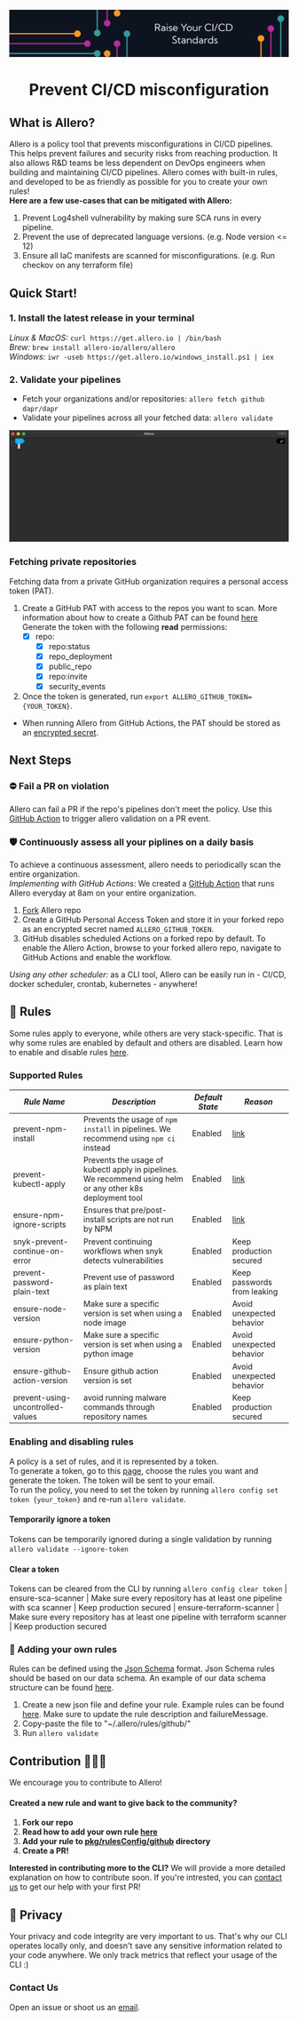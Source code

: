 <p align="center">
 <img src="./static/allero_banner.png" alt="allero=github" border="0" />
</p>

<h1 align="center">
Prevent CI/CD misconfiguration
</h1>

## What is Allero?
Allero is a policy tool that prevents misconfigurations in CI/CD pipelines. 
This helps prevent failures and security risks from reaching production. It also allows R&D teams be less dependent on DevOps engineers when building and maintaining CI/CD pipelines.
Allero comes with built-in rules, and developed to be as friendly as possible for you to create your own rules!  
**Here are a few use-cases that can be mitigated with Allero:**
1. Prevent Log4shell vulnerability by making sure SCA runs in every pipeline.
2. Prevent the use of deprecated language versions. (e.g. Node version <= 12)  
3. Ensure all IaC manifests are scanned for misconfigurations. (e.g. Run checkov on any terraform file)

## Quick Start!
### 1. Install the latest release in your terminal
_Linux & MacOS:_ `curl https://get.allero.io | /bin/bash`  
_Brew:_ `brew install allero-io/allero/allero`  
_Windows:_ `iwr -useb https://get.allero.io/windows_install.ps1 | iex`


### 2. Validate your pipelines
* Fetch your organizations and/or repositories: `allero fetch github dapr/dapr`  
* Validate your pipelines across all your fetched data: `allero validate`
<img src="./static/allero_validate.gif" alt="allero-cli">

### Fetching private repositories
Fetching data from a private GitHub organization requires a personal access token (PAT).
1. Create a GitHub PAT with access to the repos you want to scan. More information about how to create a Github PAT can be found [here](https://docs.github.com/en/authentication/keeping-your-account-and-data-secure/creating-a-personal-access-token#creating-a-token) 
Generate the token with the following **read** permissions:
    - [x]  repo:
        - [x]  repo:status
        - [x]  repo_deployment
        - [x]  public_repo
        - [x]  repo:invite
        - [x]  security_events

2. Once the token is generated, run `export ALLERO_GITHUB_TOKEN={YOUR_TOKEN}`.  
- When running Allero from GitHub Actions, the PAT should be stored as an [encrypted secret](https://docs.github.com/en/actions/security-guides/encrypted-secrets#creating-encrypted-secrets-for-a-repository).

## Next Steps
### ⛔️ Fail a PR on violation 
Allero can fail a PR if the repo's pipelines don't meet the policy.
Use this [GitHub Action](https://github.com/allero-io/allero/tree/main/examples/integrations/allero-validate-on-pr.yml) to trigger allero validation on a PR event.
### 🛡 Continuously assess all your piplines on a daily basis 
To achieve a continuous assessment, allero needs to periodically scan the entire organization.  
_Implementing with GitHub Actions_: We created a [GitHub Action](https://github.com/allero-io/allero/tree/main/examples/integrations/allero-continuous-validation.yml) that runs Allero everyday at 8am on your entire organization.
1. [Fork](https://github.com/allero-io/allero/fork) Allero repo
2. Create a GitHub Personal Access Token and store it in your forked repo as an encrypted secret named `ALLERO_GITHUB_TOKEN`.
3. GitHub disables scheduled Actions on a forked repo by default. To enable the Allero Action, browse to your forked allero repo, navigate to GitHub Actions and enable the workflow. 

_Using any other scheduler:_ as a CLI tool, Allero can be easily run in - CI/CD, docker scheduler, crontab, kubernetes - anywhere!

## 🚨 Rules
Some rules apply to everyone, while others are very stack-specific. That is why some rules are enabled by default and others are disabled. Learn how to enable and disable rules [here](https://github.com/allero-io/allero#enabling-and-disabling-rules).

### Supported Rules

| _Rule Name_               | _Description_                                            | _Default State_               | _Reason_                                                                                                               |
| ------------------------- | -------------------------------------------------------- | ----------------------------- | ---------------------------------------------------------------------------------------------------------------------- |
| prevent-npm-install       | Prevents the usage of `npm install` in pipelines. We recommend using `npm ci` instead           | Enabled | [link](https://betterprogramming.pub/npm-ci-vs-npm-install-which-should-you-use-in-your-node-js-projects-51e07cb71e26) |
| prevent-kubectl-apply     | Prevents the usage of kubectl apply in pipelines. We recommend using helm or any other k8s deployment tool         | Enabled | [link](https://medium.com/@RedBaronDr1/helm-vs-kubectl-5aaf2dba7d71)                                                   |
| ensure-npm-ignore-scripts | Ensures that pre/post-install scripts are not run by NPM | Enabled | [link](https://snyk.io/blog/ten-npm-security-best-practices/)                                                     |
| snyk-prevent-continue-on-error | Prevent continuing workflows when snyk detects vulnerabilities | Enabled | Keep production secured
| prevent-password-plain-text | Prevent use of password as plain text | Enabled | Keep passwords from leaking
| ensure-node-version | Make sure a specific version is set when using a node image | Enabled | Avoid unexpected behavior
| ensure-python-version | Make sure a specific version is set when using a python image | Enabled | Avoid unexpected behavior
| ensure-github-action-version | Ensure github action version is set | Enabled | Avoid unexpected behavior
| prevent-using-uncontrolled-values | avoid running malware commands through repository names | Enabled | Keep production secured

### Enabling and disabling rules
A policy is a set of rules, and it is represented by a token.  
To generate a token, go to this [page](https://www.allero.io/selective-rules), choose the rules you want and generate the token. The token will be sent to your email.   
To run the policy, you need to set the token by running `allero config set token {your_token}` and re-run `allero validate`. 

#### Temporarily ignore a token
Tokens can be temporarily ignored during a single validation by running `allero validate --ignore-token`  
#### Clear a token
Tokens can be cleared from the CLI by running `allero config clear token`
| ensure-sca-scanner | Make sure every repository has at least one pipeline with sca scanner | Keep production secured
| ensure-terraform-scanner | Make sure every repository has at least one pipeline with terraform scanner  | Keep production secured

### 📝 Adding your own rules
Rules can be defined using the [Json Schema](https://json-schema.org/) format. Json Schema rules should be based on our data schema. An example of our data schema structure can be found [here](https://github.com/allero-io/allero/tree/main/examples/rules/data-schema-example.json).
1. Create a new json file and define your rule. Example rules can be found [here](https://github.com/allero-io/allero/tree/main/examples/rules).
Make sure to update the rule description and failureMessage.
2. Copy-paste the file to "~/.allero/rules/github/"
3. Run `allero validate`

## Contribution 👩🏽‍💻
We encourage you to contribute to Allero!
#### Created a new rule and want to give back to the community?
1. **Fork our repo**
2. **Read how to add your own rule [here](#adding-your-own-rules)**
3. **Add your rule to [pkg/rulesConfig/github](https://github.com/allero-io/allero/tree/main/pkg/rulesConfig/defaultRules/github) directory**
4. **Create a PR!**

**Interested in contributing more to the CLI?**
We will provide a more detailed explanation on how to contribute soon. If you're intrested, you can [contact us](mailto:contact@allero.io) to get our help with your first PR!

## 🔏 Privacy
Your privacy and code integrity are very important to us. That's why our CLI operates locally only, and doesn't save any sensitive information related to your code anywhere. We only track metrics that reflect your usage of the CLI :)
### Contact Us
Open an issue or shoot us an [email](mailto:contact@allero.io).
